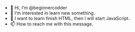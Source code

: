 - 👋 Hi, I’m @beginnercodder
- 👀 I’m interested in learn new something.
- 🌱 I want to learn finish HTML, then I will start JavaScript.
- 📫 How to reach me with this message.

<!---
beginnercodder/beginnercodder is a ✨ special ✨ repository because its `README.md` (this file) appears on your GitHub profile.
You can click the Preview link to take a look at your changes.
--->
